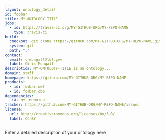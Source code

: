 ```yaml
---
layout: ontology_detail
id: foobar
title: MY-ONTOLOGY-TITLE
jobs:
  - id: https://travis-ci.org/MY-GITHUB-ORG/MY-REPO-NAME
    type: travis-ci
build:
  checkout: git clone https://github.com/MY-GITHUB-ORG/MY-REPO-NAME.git
  system: git
  path: "."
contact:
  email: cjmungall@lbl.gov
  label: Chris Mungall
description: MY-ONTOLOGY-TITLE is an ontology...
domain: stuff
homepage: https://github.com/MY-GITHUB-ORG/MY-REPO-NAME
products:
  - id: foobar.owl
  - id: foobar.obo
dependencies:
 - id: MY-IMPORTED
tracker: https://github.com/MY-GITHUB-ORG/MY-REPO-NAME/issues
license:
  url: http://creativecommons.org/licenses/by/3.0/
  label: CC-BY
---
```


Enter a detailed description of your ontology here
